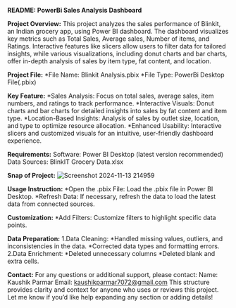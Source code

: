 **README: PowerBi Sales Analysis Dashboard**

**Project Overview:**
This project analyzes the sales performance of Blinkit, an Indian grocery app, using Power BI dashboard. The dashboard visualizes key metrics such as Total Sales, Average sales, Number of items, and Ratings. Interactive features like slicers allow users to filter data for tailored insights, while various visualizations, including donut charts and bar charts, offer in-depth analysis of sales by item type, fat content, and location.


**Project File:** 
*File Name: Blinkit Analysis.pbix
*File Type: PowerBi Desktop File(.pbix)


**Key Feature:** 
*Sales Analysis: Focus on total sales, average sales, item numbers, and ratings to track performance.
*Interactive Visuals: Donut charts and bar charts for detailed insights into sales by fat content and item type.
*Location-Based Insights: Analysis of sales by outlet size, location, and type to optimize resource allocation.
*Enhanced Usability: Interactive slicers and customized visuals for an intuitive, user-friendly dashboard experience.


**Requirements:** 
Software: Power BI Desktop (latest version recommended)
Data Sources: BlinkIT Grocery Data.xlsx


**Snap of Project:** 
![Screenshot 2024-11-13 214959](https://github.com/user-attachments/assets/9d7b6072-10e1-4aec-8fa4-6318b1f47c3c)



**Usage Instruction:** 
*Open the .pbix File: Load the .pbix file in Power BI Desktop.
*Refresh Data: If necessary, refresh the data to load the latest data from connected sources.


**Customization:**
*Add Filters: Customize filters to highlight specific data points.


**Data Preparation:**
1.Data Cleaning:
*Handled missing values, outliers, and inconsistencies in the data.
*Corrected data types and formatting errors.
2.Data Enrichment:
*Deleted unnecessary columns
*Deleted blank and extra cells.

**Contact:** 
For any questions or additional support, please contact:
Name: Kaushik Parmar
Email: kaushikparmar7072@gmail.com
This structure provides clarity and context for anyone who uses or reviews this project. Let me know if you’d like help expanding any section or adding details!

